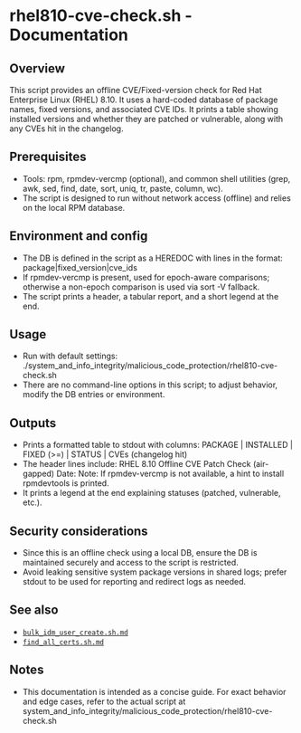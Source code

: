 # rhel810-cve-check.sh - Documentation

## Overview
This script provides an offline CVE/Fixed-version check for Red Hat Enterprise Linux (RHEL) 8.10. It uses a hard-coded database of package names, fixed versions, and associated CVE IDs. It prints a table showing installed versions and whether they are patched or vulnerable, along with any CVEs hit in the changelog.

## Prerequisites
- Tools: rpm, rpmdev-vercmp (optional), and common shell utilities (grep, awk, sed, find, date, sort, uniq, tr, paste, column, wc).
- The script is designed to run without network access (offline) and relies on the local RPM database.

## Environment and config
- The DB is defined in the script as a HEREDOC with lines in the format: package|fixed_version|cve_ids
- If rpmdev-vercmp is present, used for epoch-aware comparisons; otherwise a non-epoch comparison is used via sort -V fallback.
- The script prints a header, a tabular report, and a short legend at the end.

## Usage
- Run with default settings:
  ./system_and_info_integrity/malicious_code_protection/rhel810-cve-check.sh
- There are no command-line options in this script; to adjust behavior, modify the DB entries or environment.

## Outputs
- Prints a formatted table to stdout with columns:
  PACKAGE | INSTALLED | FIXED (>=) | STATUS | CVEs (changelog hit)
- The header lines include:
  RHEL 8.10 Offline CVE Patch Check (air-gapped)
  Date: <current date in ISO8601 seconds>
  Note: If rpmdev-vercmp is not available, a hint to install rpmdevtools is printed.
- It prints a legend at the end explaining statuses (patched, vulnerable, etc.).

## Security considerations
- Since this is an offline check using a local DB, ensure the DB is maintained securely and access to the script is restricted.
- Avoid leaking sensitive system package versions in shared logs; prefer stdout to be used for reporting and redirect logs as needed.

## See also
- [`bulk_idm_user_create.sh.md`](access_control/account_management_and_enforcement/bulk_idm_user_create.sh.md)
- [`find_all_certs.sh.md`](identity_and_authentication/authenticator_management/find_all_certs.sh.md)

## Notes
- This documentation is intended as a concise guide. For exact behavior and edge cases, refer to the actual script at system_and_info_integrity/malicious_code_protection/rhel810-cve-check.sh